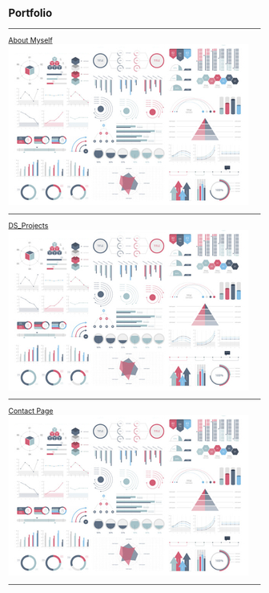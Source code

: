 ## Portfolio

---


[About Myself](/about_myself)
<img src="images/dummy_thumbnail.jpg?raw=true"/>

---
[DS_Projects](/DS_Projetcs)
<img src="images/dummy_thumbnail.jpg?raw=true"/>

---
[Contact Page](/contact_info)
<img src="images/dummy_thumbnail.jpg?raw=true"/>

---
